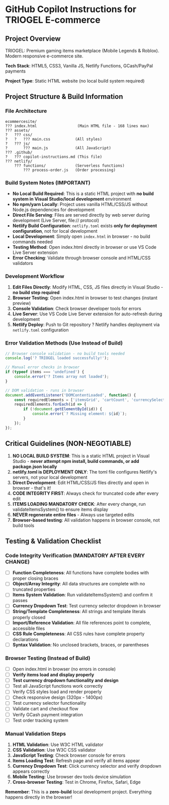 # GitHub Copilot Instructions for TRIOGEL E-commerce

## Project Overview
TRIOGEL: Premium gaming items marketplace (Mobile Legends & Roblox). Modern responsive e-commerce site.

**Tech Stack**: HTML5, CSS3, Vanilla JS, Netlify Functions, GCash/PayPal payments

**Project Type**: Static HTML website (no local build system required)

## Project Structure & Build Information

### File Architecture
```
ecommercesite/
??? index.html                  (Main HTML file - 168 lines max)
??? assets/
?   ??? css/
?   ?   ??? main.css           (All styles)
?   ??? js/
?       ??? main.js            (All JavaScript)
??? .github/
?   ??? copilot-instructions.md (This file)
??? netlify/
    ??? functions/             (Serverless functions)
        ??? process-order.js   (Order processing)
```

### Build System Notes (IMPORTANT)
- **No Local Build Required**: This is a static HTML project with **no build system in Visual Studio/local development** environment
- **No npm/yarn Locally**: Project uses vanilla HTML/CSS/JS without Node.js dependencies for development
- **Direct File Serving**: Files are served directly by web server during development (Live Server, file:// protocol)
- **Netlify Build Configuration**: `netlify.toml` exists **only for deployment configuration**, not for local development
- **Local Development**: Simply open `index.html` in browser - no build commands needed
- **Testing Method**: Open index.html directly in browser or use VS Code Live Server extension
- **Error Checking**: Validate through browser console and HTML/CSS validators

### Development Workflow
1. **Edit Files Directly**: Modify HTML, CSS, JS files directly in Visual Studio - **no build step required**
2. **Browser Testing**: Open index.html in browser to test changes (instant preview)
3. **Console Validation**: Check browser developer tools for errors
4. **Live Server**: Use VS Code Live Server extension for auto-refresh during development
5. **Netlify Deploy**: Push to Git repository ? Netlify handles deployment via `netlify.toml` configuration

### Error Validation Methods (Use Instead of Build)
```javascript
// Browser console validation - no build tools needed
console.log('? TRIOGEL loaded successfully!');

// Manual error checks in browser
if (typeof items === 'undefined') {
    console.error('? Items array not loaded');
}

// DOM validation - runs in browser
document.addEventListener('DOMContentLoaded', function() {
    const requiredElements = ['itemsGrid', 'cartCount', 'currencySelector'];
    requiredElements.forEach(id => {
        if (!document.getElementById(id)) {
            console.error(`? Missing element: ${id}`);
        }
    });
});
```

## Critical Guidelines (NON-NEGOTIABLE)

1. **NO LOCAL BUILD SYSTEM**: This is a static HTML project in Visual Studio - **never attempt npm install, build commands, or add package.json locally**
2. **netlify.toml is DEPLOYMENT ONLY**: The toml file configures Netlify's servers, not your local development
3. **Direct Development**: Edit HTML/CSS/JS files directly and open in browser - that's it!
4. **CODE INTEGRITY FIRST**: Always check for truncated code after every edit
5. **ITEMS LOADING MANDATORY CHECK**: After every change, run validateItemsSystem() to ensure items display
6. **NEVER regenerate entire files** - Always use targeted edits
7. **Browser-based testing**: All validation happens in browser console, not build tools

## Testing & Validation Checklist

### Code Integrity Verification (MANDATORY AFTER EVERY CHANGE)
- [ ] **Function Completeness**: All functions have complete bodies with proper closing braces
- [ ] **Object/Array Integrity**: All data structures are complete with no truncated properties
- [ ] **Items System Validation**: Run validateItemsSystem() and confirm it passes
- [ ] **Currency Dropdown Test**: Test currency selector dropdown in browser
- [ ] **String/Template Completeness**: All strings and template literals properly closed
- [ ] **Import/Reference Validation**: All file references point to complete, accessible files
- [ ] **CSS Rule Completeness**: All CSS rules have complete property declarations
- [ ] **Syntax Validation**: No unclosed brackets, braces, or parentheses

### Browser Testing (Instead of Build)
- [ ] Open index.html in browser (no errors in console)
- [ ] **Verify items load and display properly**
- [ ] **Test currency dropdown functionality and design**
- [ ] Test all JavaScript functions work correctly
- [ ] Verify CSS styles load and render properly
- [ ] Check responsive design (320px - 1400px)
- [ ] Test currency selector functionality
- [ ] Validate cart and checkout flow
- [ ] Verify GCash payment integration
- [ ] Test order tracking system

### Manual Validation Steps
1. **HTML Validation**: Use W3C HTML validator
2. **CSS Validation**: Use W3C CSS validator  
3. **JavaScript Testing**: Check browser console for errors
4. **Items Loading Test**: Refresh page and verify all items appear
5. **Currency Dropdown Test**: Click currency selector and verify dropdown appears correctly
6. **Mobile Testing**: Use browser dev tools device simulation
7. **Cross-browser Testing**: Test in Chrome, Firefox, Safari, Edge

**Remember**: This is a **zero-build** local development project. Everything happens directly in the browser!